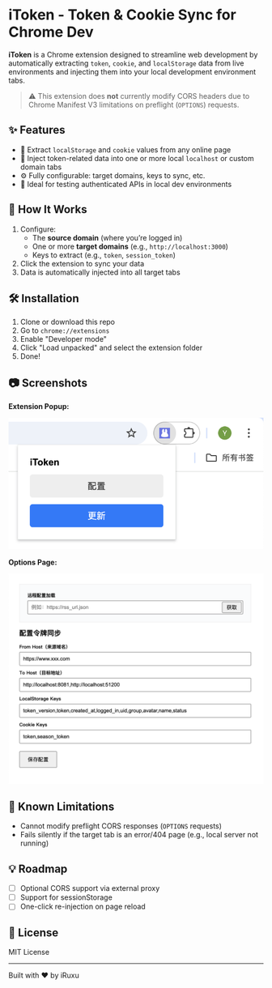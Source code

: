 # iToken - Token & Cookie Sync for Chrome Dev

**iToken** is a Chrome extension designed to streamline web development by automatically extracting `token`, `cookie`, and `localStorage` data from live environments and injecting them into your local development environment tabs.

> ⚠️ This extension does **not** currently modify CORS headers due to Chrome Manifest V3 limitations on preflight (`OPTIONS`) requests.

## ✨ Features

- 🔑 Extract `localStorage` and `cookie` values from any online page
- 🔁 Inject token-related data into one or more local `localhost` or custom domain tabs
- ⚙️ Fully configurable: target domains, keys to sync, etc.
- 🧪 Ideal for testing authenticated APIs in local dev environments

## 🧩 How It Works

1. Configure:
   - The **source domain** (where you’re logged in)
   - One or more **target domains** (e.g., `http://localhost:3000`)
   - Keys to extract (e.g., `token`, `session_token`)
2. Click the extension to sync your data
3. Data is automatically injected into all target tabs

## 🛠️ Installation

1. Clone or download this repo
2. Go to `chrome://extensions`
3. Enable "Developer mode"
4. Click "Load unpacked" and select the extension folder
5. Done!

## 📷 Screenshots

**Extension Popup:**

![Popup Demo](./screenshots/popup-demo.png)

**Options Page:**

![Options Page](./screenshots/options-demo.png)

## 🚫 Known Limitations

- Cannot modify preflight CORS responses (`OPTIONS` requests)
- Fails silently if the target tab is an error/404 page (e.g., local server not running)

## 💡 Roadmap

- [ ] Optional CORS support via external proxy
- [ ] Support for sessionStorage
- [ ] One-click re-injection on page reload

## 📄 License

MIT License

---

Built with ❤️ by iRuxu